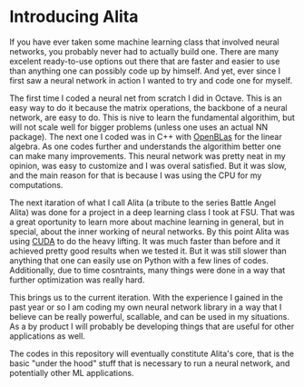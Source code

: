 # Introducing Alita

If you have ever taken some machine learning class that involved neural networks, you probably never had to actually build one. There are many excelent ready-to-use options
out there that are faster and easier to use than anything one can possibly code up by himself. And yet, ever since I first saw a neural network in action I 
wanted to try and code one for myself. 

The first time I coded a neural net from scratch I did in Octave. This is an easy way to do it because the matrix operations, the backbone of a neural network, are
easy to do. This is nive to learn the fundamental algorithim, but will not scale well for bigger problems (unless one uses an actual NN package). The next one I coded
was in C++ with [OpenBLas](https://www.openblas.net/) for the linear algebra. As one codes further and understands the algorithim better one can make many improvements.
This neural network was pretty neat in my opinion, was easy to customize and I was overal satisfied. But it was slow, and the main reason for that is because I was using the 
CPU for my computations.

The next itaration of what I call Alita (a tribute to the series Battle Angel Alita) was done for a project in a deep learning class I took at FSU. That was a great oportunity
to learn more about machine learning in general, but in special, about the inner working of neural networks. By this point Alita was using [CUDA](https://developer.nvidia.com/cuda-zone)
to do the heavy lifting. It was much faster than before and it achieved pretty good results when we tested it. But it was still slower than anything that one can easily use
on Python with a few lines of codes. Additionally, due to time cosntraints, many things were done in a way that further optimization was really hard.

This brings us to the current iteration. With the experience I gained in the past year or so I am coding my own neural network library in a way that I believe can be really
powerful, scallable, and can be used in my situations. As a by product I will probably be developing things that are useful for other applications as well.

The codes in this repository will eventually constitute Alita's core, that is the basic "under the hood" stuff that is necessary to run a neural network, and potentially other 
ML applications.

